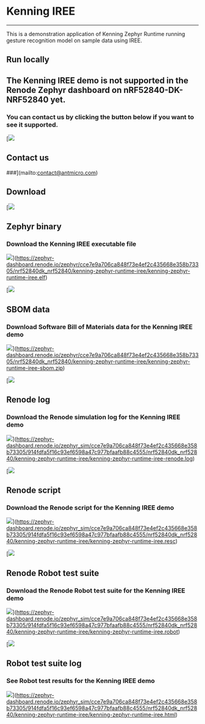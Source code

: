 


Kenning IREE
============




---




This is a demonstration application of Kenning Zephyr Runtime running gesture
recognition model on sample data using IREE.



Run locally
-----------







The Kenning IREE demo is not supported in the Renode Zephyr dashboard on nRF52840\-DK\-NRF52840 yet.
----------------------------------------------------------------------------------------------------


### You can contact us by clicking the button below if you want to see it supported.






[![](./mail.svg)


Contact us
----------


###](mailto:contact@antmicro.com)



Download
--------




[![](./artifacts.svg)


Zephyr binary
-------------


### Download the Kenning IREE executable file




![](./download.svg)](https://zephyr-dashboard.renode.io/zephyr/cce7e9a706ca848f73e4ef2c435668e358b73305/nrf52840dk_nrf52840/kenning-zephyr-runtime-iree/kenning-zephyr-runtime-iree.elf)


[![](./sbom.svg)


SBOM data
---------


### Download Software Bill of Materials data for the Kenning IREE demo




![](./download.svg)](https://zephyr-dashboard.renode.io/zephyr/cce7e9a706ca848f73e4ef2c435668e358b73305/nrf52840dk_nrf52840/kenning-zephyr-runtime-iree/kenning-zephyr-runtime-iree-sbom.zip)


[![](./renode-artifacts.svg)


Renode log
----------


### Download the Renode simulation log for the Kenning IREE demo




![](./download.svg)](https://zephyr-dashboard.renode.io/zephyr_sim/cce7e9a706ca848f73e4ef2c435668e358b73305/914fdfa5f16c93ef6598a47c977bfaafb88c4555/nrf52840dk_nrf52840/kenning-zephyr-runtime-iree/kenning-zephyr-runtime-iree-renode.log)


[![](./renode-artifacts.svg)


Renode script
-------------


### Download the Renode script for the Kenning IREE demo




![](./download.svg)](https://zephyr-dashboard.renode.io/zephyr_sim/cce7e9a706ca848f73e4ef2c435668e358b73305/914fdfa5f16c93ef6598a47c977bfaafb88c4555/nrf52840dk_nrf52840/kenning-zephyr-runtime-iree/kenning-zephyr-runtime-iree.resc)


[![](./renode-artifacts.svg)


Renode Robot test suite
-----------------------


### Download the Renode Robot test suite for the Kenning IREE demo




![](./download.svg)](https://zephyr-dashboard.renode.io/zephyr_sim/cce7e9a706ca848f73e4ef2c435668e358b73305/914fdfa5f16c93ef6598a47c977bfaafb88c4555/nrf52840dk_nrf52840/kenning-zephyr-runtime-iree/kenning-zephyr-runtime-iree.robot)


[![](./robot.svg)


Robot test suite log
--------------------


### See Robot test results for the Kenning IREE demo




![](./download.svg)](https://zephyr-dashboard.renode.io/zephyr_sim/cce7e9a706ca848f73e4ef2c435668e358b73305/914fdfa5f16c93ef6598a47c977bfaafb88c4555/nrf52840dk_nrf52840/kenning-zephyr-runtime-iree/kenning-zephyr-runtime-iree.html)


